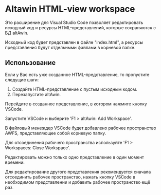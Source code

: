 # Altawin HTML-view workspace

Это расширение для Visual Studio Code позволяет редактировать исходный код и ресурсы HTML-представлений, которые сохраняются с БД altAwin.

Исходный код будет представлен в файле "index.html", а ресурсы представления будут отдельными файлами в корневой папке.

## Использование

Если у Вас есть уже созданное HTML-представление, то пропустите следущие шаги:

1. Создайте HTML-представление с пустым исходным кодом.
2. Перезапустите altAwin.

Перейдите в созданное представление, в котором нажмите кнопку VSCode.

Запустите VSCode и выберите 'F1 > altAwin: Add Workspace'.

В файловый менеждер VSCode будет добавлено рабочее пространство AWFS, представляющее собой корневую папку.

Для отсоединения рабочего пространства используйте 'F1 > Workspaces: Close Workspace'.

Редактировать можно только одно представление в один момент времени.

Для редактирование другого представления рекомендуется сначала отсоединить рабочее пространство, нажать кнопку VSCode в необходимом представлении и добавить рабочее пространство ещё раз.